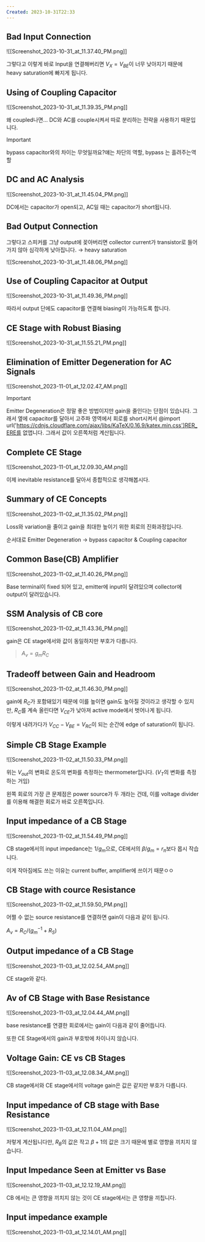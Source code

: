 ```yaml
---
Created: 2023-10-31T22:33
---
```

## Bad Input Connection

![[Screenshot_2023-10-31_at_11.37.40_PM.png]]

그렇다고 이렇게 바로 Input을 연결해버리면 $V_X=V_{BE}$﻿이 너무 낮아지기 때문에 heavy saturation에 빠지게 됩니다.

## Using of Coupling Capacitor

![[Screenshot_2023-10-31_at_11.39.35_PM.png]]

왜 coupled나면… DC와 AC를 couple시켜서 따로 분리하는 전략을 사용하기 때문입니다.

> [!important]  
> bypass capacitor와의 차이는 무엇일까요?얘는 차단의 역할, bypass 는 흘려주는역할  

## DC and AC Analysis

![[Screenshot_2023-10-31_at_11.45.04_PM.png]]

DC에서는 capacitor가 open되고, AC일 때는 capacitor가 short됩니다.

## Bad Output Connection

그렇다고 스피커를 그냥 output에 꽂아버리면 collector current가 transistor로 들어가지 않아 심각하게 낮아집니다. → heavy saturation

![[Screenshot_2023-10-31_at_11.48.06_PM.png]]

## Use of Coupling Capacitor at Output

![[Screenshot_2023-10-31_at_11.49.36_PM.png]]

따라서 output 단에도 capacitor를 연결해 biasing이 가능하도록 합니다.

## CE Stage with Robust Biasing

![[Screenshot_2023-10-31_at_11.55.21_PM.png]]

## Elimination of Emitter Degeneration for AC Signals

![[Screenshot_2023-11-01_at_12.02.47_AM.png]]

> [!important]  
> Emitter Degeneration은 정말 좋은 방법이지만 gain을 줄인다는 단점이 있습니다. 그래서 옆에 capacitor를 달아서 고주파 영역에서 회로를 short시켜서 @import url('https://cdnjs.cloudflare.com/ajax/libs/KaTeX/0.16.9/katex.min.css')RER_ERE​﻿를 없앱니다. 그래서 값이 오른쪽처럼 계산됩니다.  

## Complete CE Stage

![[Screenshot_2023-11-01_at_12.09.30_AM.png]]

이제 inevitable resistance를 달아서 종합적으로 생각해봅시다.

## Summary of CE Concepts

![[Screenshot_2023-11-02_at_11.35.02_PM.png]]

Loss와 variation을 줄이고 gain을 최대한 높이기 위한 회로의 진화과정입니다.

순서대로 Emitter Degeneration → bypass capacitor & Coupling capacitor

## Common Base(CB) Amplifier

![[Screenshot_2023-11-02_at_11.40.26_PM.png]]

Base terminal이 fixed 되어 있고, emitter에 input이 달려있으며 collector에 output이 달려있습니다.

## SSM Analysis of CB core

![[Screenshot_2023-11-02_at_11.43.36_PM.png]]

gain은 CE stage에서와 값이 동일하지만 부호가 다릅니다.

> $A_v=g_mR_C$﻿

## Tradeoff between Gain and Headroom

![[Screenshot_2023-11-02_at_11.46.30_PM.png]]

gain에 $R_C$﻿가 포함돼있기 때문에 이를 높이면 gain도 높아질 것이라고 생각할 수 있지만, $R_C$﻿를 계속 올린다면 $V_{CE}$﻿가 낮아져 active mode에서 벗어나게 됩니다.

이렇게 내려가다가 $V_{CC}-V_{BE}=V_{RC}$﻿이 되는 순간에 edge of saturation이 됩니다.

## Simple CB Stage Example

![[Screenshot_2023-11-02_at_11.50.33_PM.png]]

위는 $V_{out}$﻿의 변화로 온도의 변화를 측정하는 thermometer입니다. ($V_T$﻿의 변화를 측정하는 거임)

왼쪽 회로의 가장 큰 문제점은 power source가 두 개라는 건데, 이를 voltage divider를 이용해 해결한 회로가 바로 오른쪽입니다.

## Input impedance of a CB Stage

![[Screenshot_2023-11-02_at_11.54.49_PM.png]]

CB stage에서의 input impedance는 $1/g_m$﻿으로, CE에서의 $\beta/g_m = r_\pi$﻿보다 몹시 작습니다.

이게 작아짐에도 쓰는 이유는 current buffer, amplifier에 쓰이기 때문ㅇㅇ

## CB Stage with cource Resistance

![[Screenshot_2023-11-02_at_11.59.50_PM.png]]

어쩔 수 없는 source resistance를 연결하면 gain이 다음과 같이 됩니다.

$A_v=R_C/(g_m^{-1}+R_S)$﻿

## Output impedance of a CB Stage

![[Screenshot_2023-11-03_at_12.02.54_AM.png]]

CE stage와 같다.

## Av of CB Stage with Base Resistance

![[Screenshot_2023-11-03_at_12.04.44_AM.png]]

base resistance를 연결한 회로에서는 gain이 다음과 같이 줄어듭니다.

또한 CE Stage에서의 gain과 부호밖에 차이나지 않습니다.

## Voltage Gain: CE vs CB Stages

![[Screenshot_2023-11-03_at_12.08.34_AM.png]]

CB stage에서와 CE stage에서의 voltage gain은 값은 같지만 부호가 다릅니다.

## Input impedance of CB stage with Base Resistance

![[Screenshot_2023-11-03_at_12.11.04_AM.png]]

저렇게 계산됩니다만, $R_B$﻿의 값은 작고 $\beta+1$﻿의 값은 크기 때문에 별로 영향을 끼치지 않습니다.

## Input Impedance Seen at Emitter vs Base

![[Screenshot_2023-11-03_at_12.12.19_AM.png]]

CB 에서는 큰 영향을 끼치지 않는 것이 CE stage에서는 큰 영향을 끼칩니다.

## Input impedance example

![[Screenshot_2023-11-03_at_12.14.01_AM.png]]